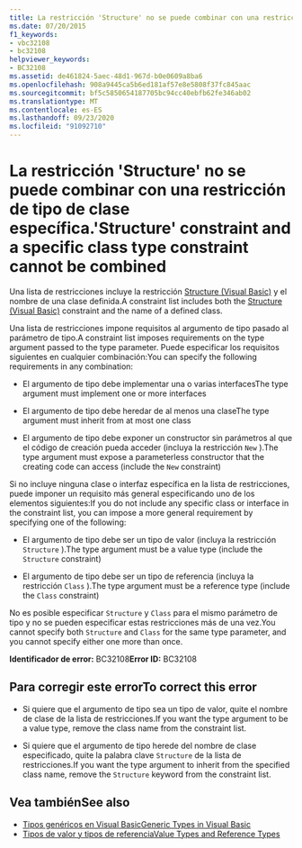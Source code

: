 ```yaml
---
title: La restricción 'Structure' no se puede combinar con una restricción de tipo de clase específica.
ms.date: 07/20/2015
f1_keywords:
- vbc32108
- bc32108
helpviewer_keywords:
- BC32108
ms.assetid: de461824-5aec-48d1-967d-b0e0609a8ba6
ms.openlocfilehash: 908a9445ca5b6ed181af57e8e5808f37fc845aac
ms.sourcegitcommit: bf5c5850654187705bc94cc40ebfb62fe346ab02
ms.translationtype: MT
ms.contentlocale: es-ES
ms.lasthandoff: 09/23/2020
ms.locfileid: "91092710"
---
```

# <a name="structure-constraint-and-a-specific-class-type-constraint-cannot-be-combined"></a><span data-ttu-id="a3b49-102">La restricción 'Structure' no se puede combinar con una restricción de tipo de clase específica.</span><span class="sxs-lookup"><span data-stu-id="a3b49-102">'Structure' constraint and a specific class type constraint cannot be combined</span></span>

<span data-ttu-id="a3b49-103">Una lista de restricciones incluye la restricción [Structure (Visual Basic)](../language-reference/statements/structure-statement.md) y el nombre de una clase definida.</span><span class="sxs-lookup"><span data-stu-id="a3b49-103">A constraint list includes both the [Structure (Visual Basic)](../language-reference/statements/structure-statement.md) constraint and the name of a defined class.</span></span>  
  
 <span data-ttu-id="a3b49-104">Una lista de restricciones impone requisitos al argumento de tipo pasado al parámetro de tipo.</span><span class="sxs-lookup"><span data-stu-id="a3b49-104">A constraint list imposes requirements on the type argument passed to the type parameter.</span></span> <span data-ttu-id="a3b49-105">Puede especificar los requisitos siguientes en cualquier combinación:</span><span class="sxs-lookup"><span data-stu-id="a3b49-105">You can specify the following requirements in any combination:</span></span>  
  
- <span data-ttu-id="a3b49-106">El argumento de tipo debe implementar una o varias interfaces</span><span class="sxs-lookup"><span data-stu-id="a3b49-106">The type argument must implement one or more interfaces</span></span>  
  
- <span data-ttu-id="a3b49-107">El argumento de tipo debe heredar de al menos una clase</span><span class="sxs-lookup"><span data-stu-id="a3b49-107">The type argument must inherit from at most one class</span></span>  
  
- <span data-ttu-id="a3b49-108">El argumento de tipo debe exponer un constructor sin parámetros al que el código de creación pueda acceder (incluya la restricción `New` ).</span><span class="sxs-lookup"><span data-stu-id="a3b49-108">The type argument must expose a parameterless constructor that the creating code can access (include the `New` constraint)</span></span>  
  
 <span data-ttu-id="a3b49-109">Si no incluye ninguna clase o interfaz específica en la lista de restricciones, puede imponer un requisito más general especificando uno de los elementos siguientes:</span><span class="sxs-lookup"><span data-stu-id="a3b49-109">If you do not include any specific class or interface in the constraint list, you can impose a more general requirement by specifying one of the following:</span></span>  
  
- <span data-ttu-id="a3b49-110">El argumento de tipo debe ser un tipo de valor (incluya la restricción `Structure` ).</span><span class="sxs-lookup"><span data-stu-id="a3b49-110">The type argument must be a value type (include the `Structure` constraint)</span></span>  
  
- <span data-ttu-id="a3b49-111">El argumento de tipo debe ser un tipo de referencia (incluya la restricción `Class` ).</span><span class="sxs-lookup"><span data-stu-id="a3b49-111">The type argument must be a reference type (include the `Class` constraint)</span></span>  
  
 <span data-ttu-id="a3b49-112">No es posible especificar `Structure` y `Class` para el mismo parámetro de tipo y no se pueden especificar estas restricciones más de una vez.</span><span class="sxs-lookup"><span data-stu-id="a3b49-112">You cannot specify both `Structure` and `Class` for the same type parameter, and you cannot specify either one more than once.</span></span>  
  
 <span data-ttu-id="a3b49-113">**Identificador de error:** BC32108</span><span class="sxs-lookup"><span data-stu-id="a3b49-113">**Error ID:** BC32108</span></span>  
  
## <a name="to-correct-this-error"></a><span data-ttu-id="a3b49-114">Para corregir este error</span><span class="sxs-lookup"><span data-stu-id="a3b49-114">To correct this error</span></span>  
  
- <span data-ttu-id="a3b49-115">Si quiere que el argumento de tipo sea un tipo de valor, quite el nombre de clase de la lista de restricciones.</span><span class="sxs-lookup"><span data-stu-id="a3b49-115">If you want the type argument to be a value type, remove the class name from the constraint list.</span></span>  
  
- <span data-ttu-id="a3b49-116">Si quiere que el argumento de tipo herede del nombre de clase especificado, quite la palabra clave `Structure` de la lista de restricciones.</span><span class="sxs-lookup"><span data-stu-id="a3b49-116">If you want the type argument to inherit from the specified class name, remove the `Structure` keyword from the constraint list.</span></span>  
  
## <a name="see-also"></a><span data-ttu-id="a3b49-117">Vea también</span><span class="sxs-lookup"><span data-stu-id="a3b49-117">See also</span></span>

- [<span data-ttu-id="a3b49-118">Tipos genéricos en Visual Basic</span><span class="sxs-lookup"><span data-stu-id="a3b49-118">Generic Types in Visual Basic</span></span>](../programming-guide/language-features/data-types/generic-types.md)
- [<span data-ttu-id="a3b49-119">Tipos de valor y tipos de referencia</span><span class="sxs-lookup"><span data-stu-id="a3b49-119">Value Types and Reference Types</span></span>](../programming-guide/language-features/data-types/value-types-and-reference-types.md)

